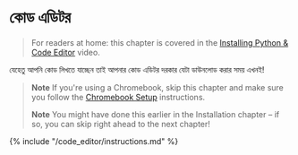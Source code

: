 # কোড এডিটর

> For readers at home: this chapter is covered in the [Installing Python & Code Editor](https://www.youtube.com/watch?v=pVTaqzKZCdA&t=4m43s) video.

যেহেতু আপনি কোড লিখতে যাচ্ছেন তাই আপনার কোড এডিটর দরকার যেটা ডাউনলোড করার সময় এখনই!

> **Note** If you're using a Chromebook, skip this chapter and make sure you follow the [Chromebook Setup](../chromebook_setup/README.md) instructions.
> 
> **Note** You might have done this earlier in the Installation chapter – if so, you can skip right ahead to the next chapter!

{% include "/code_editor/instructions.md" %}